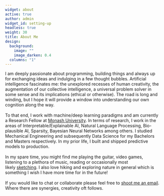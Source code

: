 ```yaml
---
widget: about
active: true
author: admin
widget_id: setting-up
headless: true
weight: 30
title: About Me
design:
  background:
    image: ""
    image_darken: 0.4
  columns: "1"
---
```

I am deeply passionate about programming, building things and always up for exchanging ideas and indulging in a few thought bubbles. Artificial intelligence fascinates me: the unexplored recesses of human creativity, the augmentation of our collective intelligence, a universal problem solver in some sense and its implications (ethical or otherwise). The road is long and winding, but I hope it will provide a window into understanding our own cognition along the way.\
\
To that end, I work with machine/deep learning paradigms and am currently a Research Fellow at [Monash University](https://research.monash.edu/en/persons/satya-borgohain). In terms of research, I work in the areas of Interpretable/Explainable AI, Natural Language Processing, Bio-plausible AI, Sparsity, Bayesian Neural Networks among others. I studied Mechanical Engineering and subsequently Data Science for my Bachelors and Masters respectively. In my prior life, I built and shipped predictive models to production.\
\
In my spare time, you might find me playing the guitar, video games, listening to a plethora of music, reading or occasionally most likely [sketching](https://www.satyaborg.com/artworks). I also love hiking and exploring nature in general which is something I wish I have more time for in the future!\
\
If you would like to chat or collaborate please feel free to [shoot me an email](mailto:satya.borg@gmail.com). Where there are synergies, creativity oft follows.